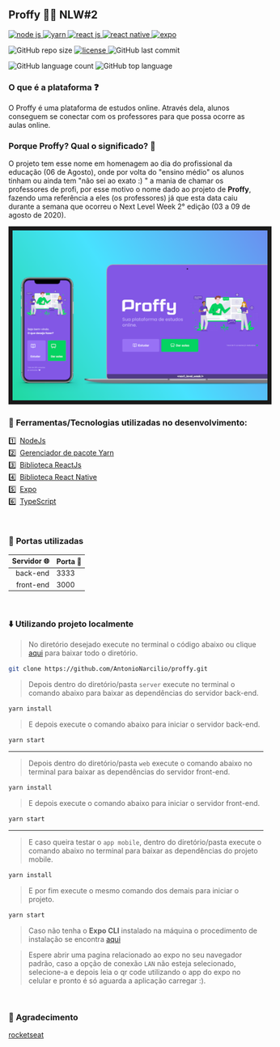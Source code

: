  
## Proffy 👨‍🏫  NLW#2

<a href="https://nodejs.org/en/">
 <img src="https://img.shields.io/static/v1?label=node%20js&message=framework&color=339933&labelColor=282a36&style=flat&logo=node.js&logoColor=white" alt="node js"/>
</a>


<a href="https://classic.yarnpkg.com/en/docs/install#debian-stable">
 <img src="https://img.shields.io/static/v1?label=yarn&message=package%20manager&color=2C8EBB&labelColor=282a36&style=flat&logo=Yarn&logoColor=white" alt="yarn"/>
</a>

<a href="https://pt-br.reactjs.org">
 <img src="https://img.shields.io/static/v1?label=react%20js&message=library&color=047291&labelColor=282a36&style=flat&logo=REACT&logoColor=white" alt="react js"/>
</a>

<a href="https://reactnative.dev">
 <img src="https://img.shields.io/static/v1?label=react%20native&message=library&color=047291&labelColor=282a36&style=flat&logo=REACT&logoColor=white" alt="react native"/>
</a>


<a href="https://docs.expo.io/get-started/installation/">
 <img src="https://img.shields.io/static/v1?label=expo&message=mobile%20dev%20tool&color=8257e5&labelColor=282a36&style=flat&logo=Expo&logoColor=white" alt="expo"/>
</a>

![GitHub repo size](https://img.shields.io/github/repo-size/AntonioNarcilio/proffy?color=8257e5&labelColor=282a36&logo=GitHub&logoColor=white)
<a href="https://github.com/AntonioNarcilio/proffy/blob/master/LICENSE">
 <img src="https://img.shields.io/github/license/AntonioNarcilio/proffy?label=license&color=8257e5&labelColor=282a36" alt="license"/>
</a>
![GitHub last commit](https://img.shields.io/github/last-commit/AntonioNarcilio/proffy?&color=8257e5&labelColor=282a36)

![GitHub language count](https://img.shields.io/github/languages/count/AntonioNarcilio/proffy?&color=8257e5&labelColor=282a36)
![GitHub top language](https://img.shields.io/github/languages/top/AntonioNarcilio/proffy?&color=8257e5&labelColor=282a36)



### O que é a plataforma ❓

O Proffy é uma plataforma de estudos online. Através dela, alunos conseguem se conectar com os professores para que possa ocorre as aulas online.


### **Porque Proffy? Qual o significado?** 🤔

O projeto tem esse nome em homenagem ao dia do profissional da educação (06 de Agosto), onde por volta do "ensino médio" os alunos tinham ou ainda tem "não sei  ao exato :) " a mania  de chamar os professores de profi, por esse motivo o nome dado ao projeto de **Proffy**, fazendo uma referência a eles (os professores) já que esta data caiu durante a semana que ocorreu o Next Level Week 2° edição (03 a 09 de agosto de 2020).

<img src="./.github/display_home-mobile&desktop.png" border="8"/>


<br/>


### 🚀 **Ferramentas/Tecnologias utilizadas no desenvolvimento:**


1️⃣&ensp;[NodeJs](https://nodejs.org/en/) <br/>
2️⃣&ensp;[Gerenciador de pacote Yarn](https://classic.yarnpkg.com/en/docs/install#debian-stable) <br/>
3️⃣&ensp;[Biblioteca ReactJs](https://pt-br.reactjs.org) <br/>
4️⃣&ensp;[Biblioteca React Native](https://reactnative.dev) <br/>
5️⃣&ensp;[Expo](https://docs.expo.io/get-started/installation/) <br/>
6️⃣&ensp;[TypeScript](https://www.typescriptlang.org)

<br/>

### 🚧 **Portas utilizadas**

Servidor 🌐 | Porta 🚪
---------:|:--------
back-end  |  3333
front-end |  3000


<br/>

### ⬇️ **Utilizando projeto localmente**


>No diretório desejado execute no terminal o código abaixo ou clique [aqui](https://github.com/AntonioNarcilio/proffy/archive/master.zip) para baixar todo o diretório.

~~~bash
git clone https://github.com/AntonioNarcilio/proffy.git
~~~

> Depois dentro do diretório/pasta `server` execute no terminal o comando abaixo para baixar as dependências do servidor back-end.

~~~bash
yarn install
~~~

> E depois execute o comando abaixo para iniciar o servidor back-end.

~~~bash
yarn start
~~~

---

> Depois dentro do diretório/pasta `web` execute o comando abaixo no terminal para baixar as dependências do servidor front-end.

~~~bash
yarn install
~~~

> E depois execute o comando abaixo para iniciar o servidor front-end.

~~~bash
yarn start
~~~

---

> E caso queira testar o `app mobile`, dentro do diretório/pasta execute o comando abaixo no terminal para baixar as dependências do projeto mobile. 

~~~bash
yarn install
~~~

> E por fim execute o mesmo comando dos demais para iniciar o projeto. 

~~~bash
yarn start
~~~

> Caso não tenha o **Expo CLI** instalado na máquina o procedimento de instalação se encontra [aqui](https://docs.expo.io/get-started/installation/)

> Espere abrir uma pagina relacionado ao expo no seu navegador padrão, caso a opção de conexão `LAN` não esteja selecionado, selecione-a e depois leia o qr code utilizando o app do expo no celular e pronto é só aguarda a aplicação carregar :).

<br>

### 🙏 Agradecimento

[rocketseat](https://rocketseat.com.br)



